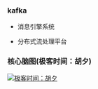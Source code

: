 ### kafka

- 消息引擎系统

- 分布式流处理平台

### 核心脑图(极客时间：胡夕)

[![极客时间：胡夕](https://s3.ax1x.com/2020/12/24/r2ZZrR.jpg)](极客时间：胡夕)

